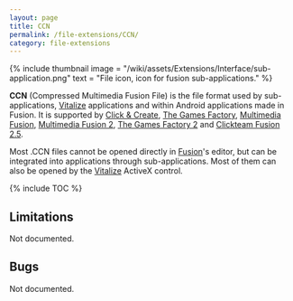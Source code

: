 ```yaml
---
layout: page
title: CCN
permalink: /file-extensions/CCN/
category: file-extensions
---
```


{% include thumbnail image = "/wiki/assets/Extensions/Interface/sub-application.png" text = "File icon, icon for fusion sub-applications." %}

**CCN** (Compressed Multimedia Fusion File) is the file format used by sub-applications, [Vitalize] applications and within
Android applications made in Fusion. It is supported by [Click & Create], [The Games Factory], [Multimedia Fusion],
[Multimedia Fusion 2], [The Games Factory 2] and [Clickteam Fusion 2.5].

Most .CCN files cannot be opened directly in [Fusion]'s editor, but can be integrated into applications through sub-applications.
Most of them can also be opened by the [Vitalize] ActiveX control.

{% include TOC %}

## Limitations
Not documented.

## Bugs
Not documented.

[Fusion]: /fusion/
[Multimedia Fusion]: /fusion/1.5/
[Multimedia Fusion 2]: /fusion/1.5/
[Clickteam Fusion 2.5]: /fusion/2.5/
[MMF]: /fusion/
[MFA]: /file-extensions/MFA/
[The Games Factory]: /games-factory/
[The Games Factory 2]: /games-factory-2/
[TGF]: /games-factory/
[Click & Create]: /click-and-create/
[C&C]: /click-and-create/
[Vitalize]: /exporters/Vitalize/